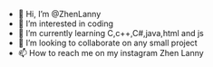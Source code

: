 - 👋 Hi, I’m @ZhenLanny
- 👀 I’m interested in coding
- 🌱 I’m currently learning C,c++,C#,java,html and js
- 💞️ I’m looking to collaborate on any small project
- 📫 How to reach me on my instagram Zhen Lanny

<!---
ZhenLanny/ZhenLanny is a ✨ special ✨ repository because its `README.md` (this file) appears on your GitHub profile.
You can click the Preview link to take a look at your changes.
--->
